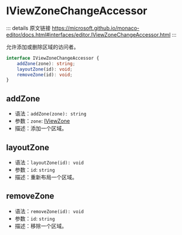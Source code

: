 # IViewZoneChangeAccessor

<backTop />
        
::: details 原文链接
https://microsoft.github.io/monaco-editor/docs.html#interfaces/editor.IViewZoneChangeAccessor.html
:::

允许添加或删除区域的访问者。

```ts
interface IViewZoneChangeAccessor {
    addZone(zone): string;
    layoutZone(id): void;
    removeZone(id): void;
}
```

## addZone
- 语法：`addZone(zone): string`
- 参数：`zone`: [ IViewZone](/api/editor/IViewZone.md)
- 描述：添加一个区域。
## layoutZone
- 语法：`layoutZone(id): void`
- 参数：`id`: `string`
- 描述：重新布局一个区域。
## removeZone
- 语法：`removeZone(id): void`
- 参数：`id`: `string`
- 描述：移除一个区域。